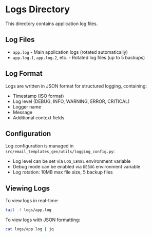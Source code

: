 # Logs Directory

This directory contains application log files.

## Log Files

- `app.log` - Main application logs (rotated automatically)
- `app.log.1`, `app.log.2`, etc. - Rotated log files (up to 5 backups)

## Log Format

Logs are written in JSON format for structured logging, containing:
- Timestamp (ISO format)
- Log level (DEBUG, INFO, WARNING, ERROR, CRITICAL)
- Logger name
- Message
- Additional context fields

## Configuration

Log configuration is managed in `src/email_templates_gen/utils/logging_config.py`:
- Log level can be set via `LOG_LEVEL` environment variable
- Debug mode can be enabled via `DEBUG` environment variable
- Log rotation: 10MB max file size, 5 backup files

## Viewing Logs

To view logs in real-time:
```bash
tail -f logs/app.log
```

To view logs with JSON formatting:
```bash
cat logs/app.log | jq
```

